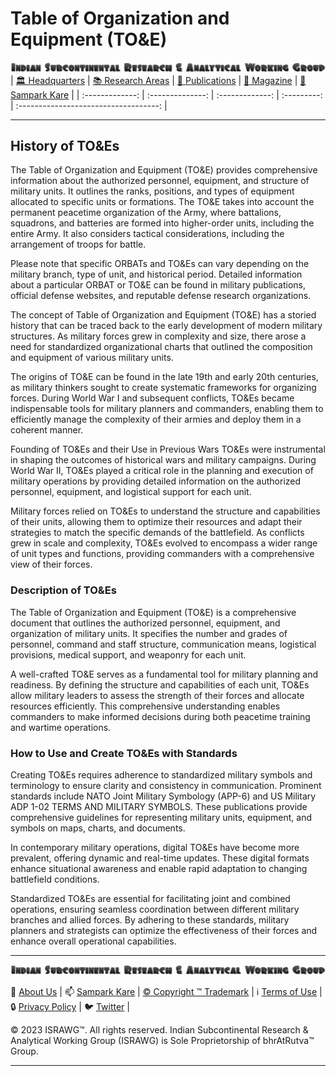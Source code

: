 # **Table of Organization and Equipment (TO&E)**

![ISRAWG Logo](../../israwg_logo.png)
| [🏛️ Headquarters](../../home.md) | [📚 Research Areas](../../aboutus/research.md) | [📝 Publications](../../publication/publications.md) | [📰 Magazine](../../magazine/magazine.md) | [📮 Sampark Kare](../../aboutus/sampark.md) |
| :-------------: | :--------------: | :-------------: | :---------: | :-----------------------------------: |

___

## **History of TO&Es**

The Table of Organization and Equipment (TO&E) provides comprehensive information about the authorized personnel, equipment, and structure of military units. It outlines the ranks, positions, and types of equipment allocated to specific units or formations. The TO&E takes into account the permanent peacetime organization of the Army, where battalions, squadrons, and batteries are formed into higher-order units, including the entire Army. It also considers tactical considerations, including the arrangement of troops for battle.

Please note that specific ORBATs and TO&Es can vary depending on the military branch, type of unit, and historical period. Detailed information about a particular ORBAT or TO&E can be found in military publications, official defense websites, and reputable defense research organizations.

The concept of Table of Organization and Equipment (TO&E) has a storied history that can be traced back to the early development of modern military structures. As military forces grew in complexity and size, there arose a need for standardized organizational charts that outlined the composition and equipment of various military units.

The origins of TO&E can be found in the late 19th and early 20th centuries, as military thinkers sought to create systematic frameworks for organizing forces. During World War I and subsequent conflicts, TO&Es became indispensable tools for military planners and commanders, enabling them to efficiently manage the complexity of their armies and deploy them in a coherent manner.

Founding of TO&Es and their Use in Previous Wars
TO&Es were instrumental in shaping the outcomes of historical wars and military campaigns. During World War II, TO&Es played a critical role in the planning and execution of military operations by providing detailed information on the authorized personnel, equipment, and logistical support for each unit.

Military forces relied on TO&Es to understand the structure and capabilities of their units, allowing them to optimize their resources and adapt their strategies to match the specific demands of the battlefield. As conflicts grew in scale and complexity, TO&Es evolved to encompass a wider range of unit types and functions, providing commanders with a comprehensive view of their forces.

### Description of TO&Es

The Table of Organization and Equipment (TO&E) is a comprehensive document that outlines the authorized personnel, equipment, and organization of military units. It specifies the number and grades of personnel, command and staff structure, communication means, logistical provisions, medical support, and weaponry for each unit.

A well-crafted TO&E serves as a fundamental tool for military planning and readiness. By defining the structure and capabilities of each unit, TO&Es allow military leaders to assess the strength of their forces and allocate resources efficiently. This comprehensive understanding enables commanders to make informed decisions during both peacetime training and wartime operations.

### How to Use and Create TO&Es with Standards

Creating TO&Es requires adherence to standardized military symbols and terminology to ensure clarity and consistency in communication. Prominent standards include NATO Joint Military Symbology (APP-6) and US Military ADP 1-02 TERMS AND MILITARY SYMBOLS. These publications provide comprehensive guidelines for representing military units, equipment, and symbols on maps, charts, and documents.

In contemporary military operations, digital TO&Es have become more prevalent, offering dynamic and real-time updates. These digital formats enhance situational awareness and enable rapid adaptation to changing battlefield conditions.

Standardized TO&Es are essential for facilitating joint and combined operations, ensuring seamless coordination between different military branches and allied forces. By adhering to these standards, military planners and strategists can optimize the effectiveness of their forces and enhance overall operational capabilities.

___

![Indian Subcontinental Research & Analytical Working Group (ISRAWG)](../../israwg_logo.png)

📝 [About Us](../../aboutus/about.md) | 📫 [Sampark Kare](../../aboutus/sampark.md) | [© Copyright ™️ Trademark](../../aboutus/copyright&trademark.md) |
ℹ️ [Terms of Use](../../aboutus/termsofuse.md) | 🔒 [Privacy Policy](../../aboutus/privacy&policy.md) | 🐦 [Twitter](https://twitter.com/israwg_) |

© 2023 ISRAWG™️. All rights reserved.
Indian Subcontinental Research & Analytical Working Group (ISRAWG) is Sole Proprietorship of bhrAtRutva™️ Group.

___
